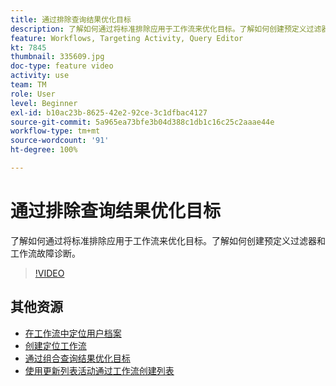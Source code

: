 ```yaml
---
title: 通过排除查询结果优化目标
description: 了解如何通过将标准排除应用于工作流来优化目标。了解如何创建预定义过滤器和工作流故障诊断。
feature: Workflows, Targeting Activity, Query Editor
kt: 7845
thumbnail: 335609.jpg
doc-type: feature video
activity: use
team: TM
role: User
level: Beginner
exl-id: b10ac23b-8625-42e2-92ce-3c1dfbac4127
source-git-commit: 5a965ea73bfe3b04d388c1db1c16c25c2aaae44e
workflow-type: tm+mt
source-wordcount: '91'
ht-degree: 100%

---
```


# 通过排除查询结果优化目标

了解如何通过将标准排除应用于工作流来优化目标。了解如何创建预定义过滤器和工作流故障诊断。

>[!VIDEO](https://video.tv.adobe.com/v/335609?quality=12)

## 其他资源

* [在工作流中定位用户档案](/help/profile-management/target-profiles-in-a-workflow.md)
* [创建定位工作流](/help/process-management/create-a-targeting-workflow.md)
* [通过组合查询结果优化目标](/help/process-management/refine-targets-by-combining-query-results.md)
* [使用更新列表活动通过工作流创建列表](/help/process-management/use-the-update-list-activity.md)

